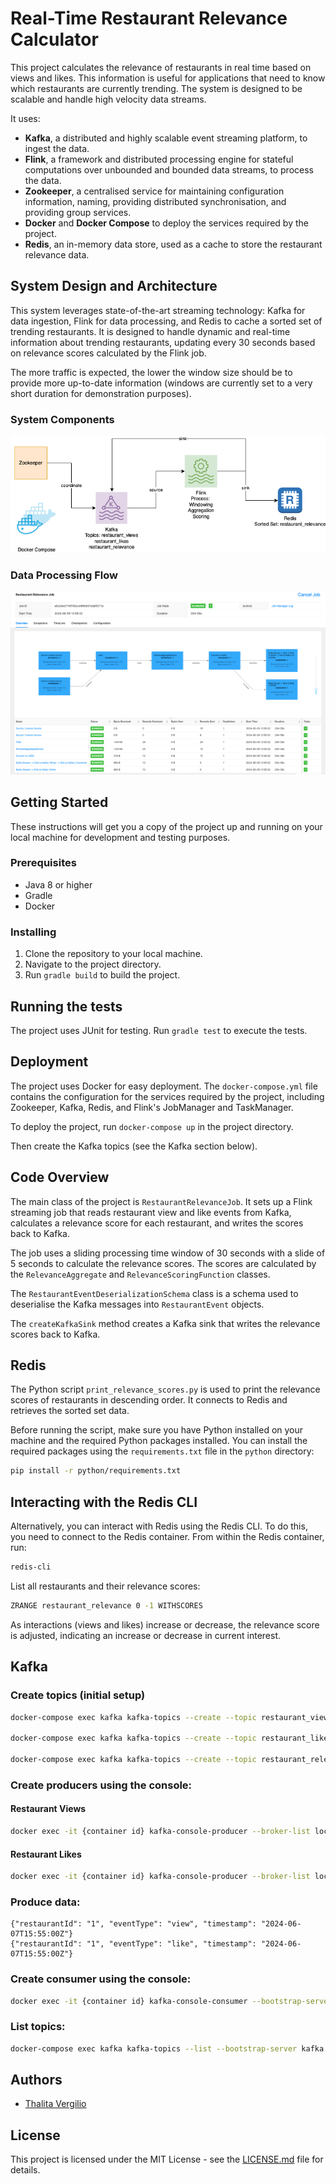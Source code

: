 # Real-Time Restaurant Relevance Calculator

This project calculates the relevance of restaurants in real time based on views and likes.
This information is useful for applications that need to know which restaurants are currently trending.
The system is designed to be scalable and handle high velocity data streams.

It uses:
* **Kafka**, a distributed and highly scalable event streaming platform, to ingest the data.
* **Flink**, a framework and distributed processing engine for stateful computations over unbounded and bounded data streams, to process the data.
* **Zookeeper**, a centralised service for maintaining configuration information, naming, providing distributed synchronisation, and providing group services.
* **Docker** and **Docker Compose** to deploy the services required by the project.
* **Redis**, an in-memory data store, used as a cache to store the restaurant relevance data.

## System Design and Architecture
This system leverages state-of-the-art streaming technology: Kafka for data ingestion, Flink for data processing, and Redis to cache a sorted set of trending restaurants. 
It is designed to handle dynamic and real-time information about trending restaurants, updating every 30 seconds based on relevance scores calculated by the Flink job. 

The more traffic is expected, the lower the window size should be to provide more up-to-date information (windows are currently set to a very short duration for demonstration purposes).

### System Components
![architecture.png](assets%2Fimages%2Farchitecture.png)

### Data Processing Flow
![flink.png](assets/images/flink.png)

## Getting Started

These instructions will get you a copy of the project up and running on your local machine for development and testing purposes.

### Prerequisites

- Java 8 or higher
- Gradle
- Docker

### Installing

1. Clone the repository to your local machine.
2. Navigate to the project directory.
3. Run `gradle build` to build the project.

## Running the tests

The project uses JUnit for testing. Run `gradle test` to execute the tests.

## Deployment

The project uses Docker for easy deployment. The `docker-compose.yml` file contains the configuration for the services required by the project, including Zookeeper, Kafka, Redis, and Flink's JobManager and TaskManager.

To deploy the project, run `docker-compose up` in the project directory.

Then create the Kafka topics (see the Kafka section below).

## Code Overview

The main class of the project is `RestaurantRelevanceJob`. It sets up a Flink streaming job that reads restaurant view and like events from Kafka, calculates a relevance score for each restaurant, and writes the scores back to Kafka.

The job uses a sliding processing time window of 30 seconds with a slide of 5 seconds to calculate the relevance scores. The scores are calculated by the `RelevanceAggregate` and `RelevanceScoringFunction` classes.

The `RestaurantEventDeserializationSchema` class is a schema used to deserialise the Kafka messages into `RestaurantEvent` objects.

The `createKafkaSink` method creates a Kafka sink that writes the relevance scores back to Kafka.

## Redis

The Python script `print_relevance_scores.py` is used to print the relevance scores of restaurants in descending order. It connects to Redis and retrieves the sorted set data.

Before running the script, make sure you have Python installed on your machine and the required Python packages installed. You can install the required packages using the `requirements.txt` file in the `python` directory:

```bash
pip install -r python/requirements.txt
```

## Interacting with the Redis CLI
Alternatively, you can interact with Redis using the Redis CLI. To do this, you need to connect to the Redis container.
From within the Redis container, run:

```bash
redis-cli
```
List all restaurants and their relevance scores:

```bash
ZRANGE restaurant_relevance 0 -1 WITHSCORES
```

As interactions (views and likes) increase or decrease, the relevance score is adjusted, indicating an increase or decrease in current interest.

## Kafka

### Create topics (initial setup)

```bash
docker-compose exec kafka kafka-topics --create --topic restaurant_views --partitions 1 --replication-factor 1 --bootstrap-server kafka:9092

docker-compose exec kafka kafka-topics --create --topic restaurant_likes --partitions 1 --replication-factor 1 --bootstrap-server kafka:9092

docker-compose exec kafka kafka-topics --create --topic restaurant_relevance --partitions 1 --replication-factor 1 --bootstrap-server kafka:9092
```    

### Create producers using the console:
#### Restaurant Views
```bash
docker exec -it {container id} kafka-console-producer --broker-list localhost:9092 --topic restaurant_views
```
#### Restaurant Likes
```bash
docker exec -it {container id} kafka-console-producer --broker-list localhost:9092 --topic restaurant_likes
```
### Produce data:

```
{"restaurantId": "1", "eventType": "view", "timestamp": "2024-06-07T15:55:00Z"}
{"restaurantId": "1", "eventType": "like", "timestamp": "2024-06-07T15:55:00Z"}
```

### Create consumer using the console:

```bash
docker exec -it {container id} kafka-console-consumer --bootstrap-server localhost:9092 --topic restaurant_relevance --from-beginning
```

### List topics:

```bash
docker-compose exec kafka kafka-topics --list --bootstrap-server kafka:9092
```

## Authors

- [Thalita Vergilio](https://github.com/tvergilio)

## License

This project is licensed under the MIT License - see the [LICENSE.md](LICENSE.md) file for details.

